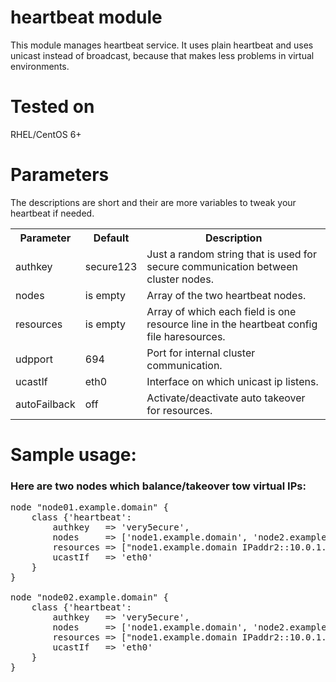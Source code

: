# heartbeat module

This module manages heartbeat service. It uses plain heartbeat and uses unicast instead of broadcast, because that makes less problems in virtual environments.

# Tested on

RHEL/CentOS 6+

# Parameters

The descriptions are short and their are more variables to tweak your heartbeat if needed.

<table>
  <tr>
  	<th>Parameter</th><th>Default</th><th>Description</th>
  </tr>
  <tr>
    <td>authkey</td><td>secure123</td><td>Just a random string that is used for secure communication between cluster nodes.</td>
  </tr>
  <tr>
    <td>nodes</td><td>is empty</td><td>Array of the two heartbeat nodes.</td>
  </tr>
  <tr>
    <td>resources</td><td>is empty</td><td>Array of which each field is one resource line in the heartbeat config file haresources.</td>
  </tr>
  <tr>
    <td>udpport</td><td>694</td><td>Port for internal cluster communication.</td>
  </tr>
  <tr>
    <td>ucastIf</td><td>eth0</td><td>Interface on which unicast ip listens.</td>
  </tr>
  <tr>
    <td>autoFailback</td><td>off</td><td>Activate/deactivate auto takeover for resources.</td>
  </tr>
</table>

# Sample usage:

### Here are two nodes which balance/takeover tow virtual IPs:
<pre>
node "node01.example.domain" {
	class {'heartbeat':
        authkey   => 'very5ecure',
        nodes     => ['node1.example.domain', 'node2.example.domain'],
        resources => ["node1.example.domain IPaddr2::10.0.1.1/8/eth0:vip1", "node2.example.domain IPaddr2::10.0.1.2/8/eth0:vip2"],
        ucastIf   => 'eth0'
    }
}

node "node02.example.domain" {
	class {'heartbeat':
        authkey   => 'very5ecure',
        nodes     => ['node1.example.domain', 'node2.example.domain'],
        resources => ["node1.example.domain IPaddr2::10.0.1.1/8/eth0:vip1", "node2.example.domain IPaddr2::10.0.1.2/8/eth0:vip2"],
        ucastIf   => 'eth0'
    }
}
</pre>
